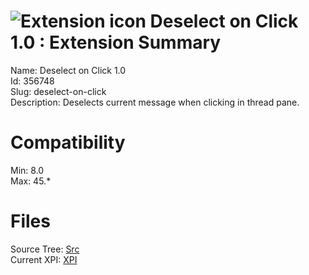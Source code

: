 # ![Extension icon](https://addons.thunderbird.net/static/img/addon-icons/default-64.png) Deselect on Click 1.0 : Extension Summary

Name: Deselect on Click 1.0  
Id: 356748  
Slug: deselect-on-click  
Description: Deselects current message when clicking in thread pane.
  

# Compatibility
Min: 8.0  
Max: 45.*  

# Files

Source Tree: [Src](C:/Dev/Thunderbird/ThunderKdB/xall/xOther/356748-deselect-on-click/src)  
Current XPI: [XPI](C:/Dev/Thunderbird/ThunderKdB/xall/xOther/356748-deselect-on-click/xpi)  




